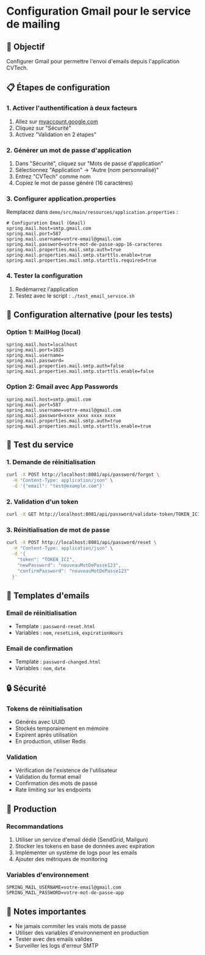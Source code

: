 # Configuration Gmail pour le service de mailing

## 🎯 Objectif
Configurer Gmail pour permettre l'envoi d'emails depuis l'application CVTech.

## 📋 Étapes de configuration

### 1. Activer l'authentification à deux facteurs
1. Allez sur [myaccount.google.com](https://myaccount.google.com)
2. Cliquez sur "Sécurité"
3. Activez "Validation en 2 étapes"

### 2. Générer un mot de passe d'application
1. Dans "Sécurité", cliquez sur "Mots de passe d'application"
2. Sélectionnez "Application" → "Autre (nom personnalisé)"
3. Entrez "CVTech" comme nom
4. Copiez le mot de passe généré (16 caractères)

### 3. Configurer application.properties
Remplacez dans `demo/src/main/resources/application.properties` :

```properties
# Configuration Email (Gmail)
spring.mail.host=smtp.gmail.com
spring.mail.port=587
spring.mail.username=votre-email@gmail.com
spring.mail.password=votre-mot-de-passe-app-16-caracteres
spring.mail.properties.mail.smtp.auth=true
spring.mail.properties.mail.smtp.starttls.enable=true
spring.mail.properties.mail.smtp.starttls.required=true
```

### 4. Tester la configuration
1. Redémarrez l'application
2. Testez avec le script : `./test_email_service.sh`

## 🔧 Configuration alternative (pour les tests)

### Option 1: MailHog (local)
```properties
spring.mail.host=localhost
spring.mail.port=1025
spring.mail.username=
spring.mail.password=
spring.mail.properties.mail.smtp.auth=false
spring.mail.properties.mail.smtp.starttls.enable=false
```

### Option 2: Gmail avec App Passwords
```properties
spring.mail.host=smtp.gmail.com
spring.mail.port=587
spring.mail.username=votre-email@gmail.com
spring.mail.password=xxxx xxxx xxxx xxxx
spring.mail.properties.mail.smtp.auth=true
spring.mail.properties.mail.smtp.starttls.enable=true
```

## 🧪 Test du service

### 1. Demande de réinitialisation
```bash
curl -X POST http://localhost:8081/api/password/forgot \
  -H "Content-Type: application/json" \
  -d '{"email": "test@example.com"}'
```

### 2. Validation d'un token
```bash
curl -X GET http://localhost:8081/api/password/validate-token/TOKEN_ICI
```

### 3. Réinitialisation de mot de passe
```bash
curl -X POST http://localhost:8081/api/password/reset \
  -H "Content-Type: application/json" \
  -d '{
    "token": "TOKEN_ICI",
    "newPassword": "nouveauMotDePasse123",
    "confirmPassword": "nouveauMotDePasse123"
  }'
```

## 📧 Templates d'emails

### Email de réinitialisation
- Template : `password-reset.html`
- Variables : `nom`, `resetLink`, `expirationHours`

### Email de confirmation
- Template : `password-changed.html`
- Variables : `nom`, `date`

## 🔒 Sécurité

### Tokens de réinitialisation
- Générés avec UUID
- Stockés temporairement en mémoire
- Expirent après utilisation
- En production, utiliser Redis

### Validation
- Vérification de l'existence de l'utilisateur
- Validation du format email
- Confirmation des mots de passe
- Rate limiting sur les endpoints

## 🚀 Production

### Recommandations
1. Utiliser un service d'email dédié (SendGrid, Mailgun)
2. Stocker les tokens en base de données avec expiration
3. Implémenter un système de logs pour les emails
4. Ajouter des métriques de monitoring

### Variables d'environnement
```properties
SPRING_MAIL_USERNAME=votre-email@gmail.com
SPRING_MAIL_PASSWORD=votre-mot-de-passe-app
```

## 📝 Notes importantes

- Ne jamais commiter les vrais mots de passe
- Utiliser des variables d'environnement en production
- Tester avec des emails valides
- Surveiller les logs d'erreur SMTP 
